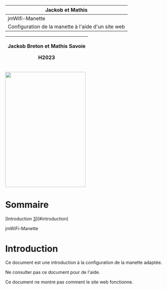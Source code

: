 | Jackob et Mathis                                      |
|-------------------------------------------------------|
| jmWifi-Manette                                        |
| Configuration de la manette à l'aide d'un site web    |

<table>
<colgroup>
<col style="width: 100%" />
</colgroup>
<thead>
<tr class="header">
<th><p>Jackob Breton et Mathis Savoie</p>
<p>H2023</p></th>
</tr>
</thead>
<tbody>
</tbody>
</table>

<img src="https://coluxrecruitment.com/wp-content/uploads/2017/05/Video-Game-Controller-Icon.svg_.png"
style="width:2.65278in;height:3.80833in" />

# Sommaire

[Introduction [3](#introduction)](#introduction)

jmWiFi-Manette

# Introduction

Ce document est une introduction à la configuration de la manette adaptée.

Ne consulter pas ce document pour de l'aide.

Ce document ne montre pas comment le site web fonctionne.
